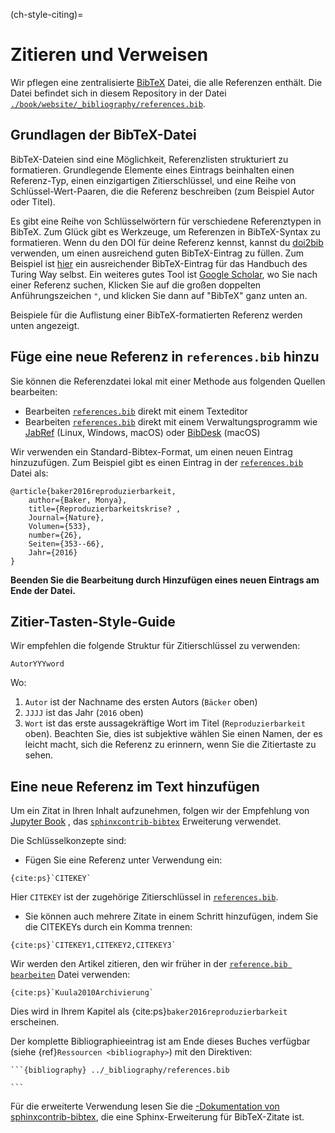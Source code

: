 (ch-style-citing)=
# Zitieren und Verweisen

Wir pflegen eine zentralisierte [BibTeX](http://www.bibtex.org/) Datei, die alle Referenzen enthält. Die Datei befindet sich in diesem Repository in der Datei [`./book/website/_bibliography/references.bib`][turingbib].

## Grundlagen der BibTeX-Datei

BibTeX-Dateien sind eine Möglichkeit, Referenzlisten strukturiert zu formatieren. Grundlegende Elemente eines Eintrags beinhalten einen Referenz-Typ, einen einzigartigen Zitierschlüssel, und eine Reihe von Schlüssel-Wert-Paaren, die die Referenz beschreiben (zum Beispiel Autor oder Titel).

Es gibt eine Reihe von Schlüsselwörtern für verschiedene Referenztypen in BibTeX. Zum Glück gibt es Werkzeuge, um Referenzen in BibTeX-Syntax zu formatieren. Wenn du den DOI für deine Referenz kennst, kannst du [doi2bib](https://doi2bib.org/) verwenden, um einen ausreichend guten BibTeX-Eintrag zu füllen. Zum Beispiel ist [hier](https://doi2bib.org/bib/https://doi.org/10.5281/zenodo.3233853) ein ausreichender BibTeX-Eintrag für das Handbuch des Turing Way selbst. Ein weiteres gutes Tool ist [Google Scholar](https://scholar.google.com/), wo Sie nach einer Referenz suchen, Klicken Sie auf die großen doppelten Anführungszeichen `"`, und klicken Sie dann auf "BibTeX" ganz unten an.

Beispiele für die Auflistung einer BibTeX-formatierten Referenz werden unten angezeigt.

## Füge eine neue Referenz in `references.bib` hinzu

Sie können die Referenzdatei lokal mit einer Methode aus folgenden Quellen bearbeiten:

- Bearbeiten [`references.bib`][turingbib] direkt mit einem Texteditor
- Bearbeiten [`references.bib`][turingbib] direkt mit einem Verwaltungsprogramm wie [JabRef](http://www.jabref.org/) (Linux, Windows, macOS) oder [BibDesk](https://bibdesk.sourceforge.io/) (macOS)

Wir verwenden ein Standard-Bibtex-Format, um einen neuen Eintrag hinzuzufügen. Zum Beispiel gibt es einen Eintrag in der [`references.bib`][turingbib] Datei als:

```
@article{baker2016reproduzierbarkeit,
    author={Baker, Monya},
    title={Reproduzierbarkeitskrise? ,
    Journal={Nature},
    Volumen={533},
    number={26},
    Seiten={353--66},
    Jahr={2016}
}
```

**Beenden Sie die Bearbeitung durch Hinzufügen eines neuen Eintrags am Ende der Datei.**

## Zitier-Tasten-Style-Guide

Wir empfehlen die folgende Struktur für Zitierschlüssel zu verwenden:

```
AutorYYYword
```

Wo:

1. `Autor` ist der Nachname des ersten Autors (`Bäcker` oben)
2. `JJJJ` ist das Jahr (`2016` oben)
3. `Wort` ist das erste aussagekräftige Wort im Titel (`Reproduzierbarkeit` oben). Beachten Sie, dies ist subjektive<unk> wählen Sie einen Namen, der es leicht macht, sich die Referenz zu erinnern, wenn Sie die Zitiertaste zu sehen.

## Eine neue Referenz im Text hinzufügen

Um ein Zitat in Ihren Inhalt aufzunehmen, folgen wir der Empfehlung von [Jupyter Book](https://jupyterbook.org/content/citations.html) , das [`sphinxcontrib-bibtex`](https://sphinxcontrib-bibtex.readthedocs.io/en/latest/) Erweiterung verwendet.

Die Schlüsselkonzepte sind:

- Fügen Sie eine Referenz unter Verwendung ein:
```
{cite:ps}`CITEKEY`

```
Hier `CITEKEY` ist der zugehörige Zitierschlüssel in [`references.bib`][turingbib].
- Sie können auch mehrere Zitate in einem Schritt hinzufügen, indem Sie die CITEKEYs durch ein Komma trennen:
```
{cite:ps}`CITEKEY1,CITEKEY2,CITEKEY3`
```

Wir werden den Artikel zitieren, den wir früher in der [`reference.bib bearbeiten`][turingbib] Datei verwenden:

```
{cite:ps}`Kuula2010Archivierung`
```

Dies wird in Ihrem Kapitel als {cite:ps}`baker2016reproduzierbarkeit` erscheinen.

Der komplette Bibliographieeintrag ist am Ende dieses Buches verfügbar (siehe {ref}`Ressourcen <bibliography>`) mit den Direktiven:

    ```{bibliography} ../_bibliography/references.bib

    ```

Für die erweiterte Verwendung lesen Sie die [-Dokumentation von sphinxcontrib-bibtex](https://sphinxcontrib-bibtex.readthedocs.io/en/latest/usage.html), die eine Sphinx-Erweiterung für BibTeX-Zitate ist.

[turingbib]: https://github.com/alan-turing-institute/the-turing-way/blob/main/book/website/_bibliography/references.bib

[turingbib]: https://github.com/alan-turing-institute/the-turing-way/blob/main/book/website/_bibliography/references.bib

[turingbib]: https://github.com/alan-turing-institute/the-turing-way/blob/main/book/website/_bibliography/references.bib
